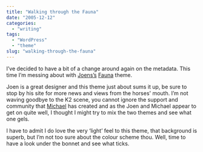 ```yaml
---
title: "Walking through the Fauna"
date: "2005-12-12"
categories:
  - "writing"
tags:
  - "WordPress"
  - "theme"
slug: "walking-through-the-fauna"
---
```


I’ve decided to have a bit of a change around again on the metadata. This time I’m messing about with [Joens’s](https://noscope.com/) [Fauna](https://noscope.com/fauna/) theme.

Joen is a great designer and this theme just about sums it up, be sure to stop by his site for more news and views from the horses' mouth. I’m not waving goodbye to the K2 scene, you cannot ignore the support and community that [Michael](https://binarybonsai.com/) has created and as the Joen and Michael appear to get on quite well, I thought I might try to mix the two themes and see what one gels.

I have to admit I do love the very ‘light’ feel to this theme, that background is superb, but I’m not too sure about the colour scheme thou. Well, time to have a look under the bonnet and see what ticks.
